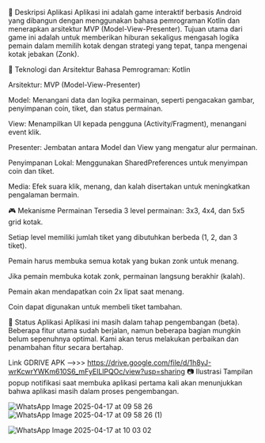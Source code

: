 🧠 Deskripsi Aplikasi
Aplikasi ini adalah game interaktif berbasis Android yang dibangun dengan menggunakan bahasa pemrograman Kotlin dan menerapkan arsitektur MVP (Model-View-Presenter). Tujuan utama dari game ini adalah untuk memberikan hiburan sekaligus mengasah logika pemain dalam memilih kotak dengan strategi yang tepat, tanpa mengenai kotak jebakan (Zonk).

🔧 Teknologi dan Arsitektur
Bahasa Pemrograman: Kotlin

Arsitektur: MVP (Model-View-Presenter)

Model: Menangani data dan logika permainan, seperti pengacakan gambar, penyimpanan coin, tiket, dan status permainan.

View: Menampilkan UI kepada pengguna (Activity/Fragment), menangani event klik.

Presenter: Jembatan antara Model dan View yang mengatur alur permainan.

Penyimpanan Lokal: Menggunakan SharedPreferences untuk menyimpan coin dan tiket.

Media: Efek suara klik, menang, dan kalah disertakan untuk meningkatkan pengalaman bermain.

🎮 Mekanisme Permainan
Tersedia 3 level permainan: 3x3, 4x4, dan 5x5 grid kotak.

Setiap level memiliki jumlah tiket yang dibutuhkan berbeda (1, 2, dan 3 tiket).

Pemain harus membuka semua kotak yang bukan zonk untuk menang.

Jika pemain membuka kotak zonk, permainan langsung berakhir (kalah).

Pemain akan mendapatkan coin 2x lipat saat menang.

Coin dapat digunakan untuk membeli tiket tambahan.

📌 Status Aplikasi
Aplikasi ini masih dalam tahap pengembangan (beta). Beberapa fitur utama sudah berjalan, namun beberapa bagian mungkin belum sepenuhnya optimal. Kami akan terus melakukan perbaikan dan penambahan fitur secara bertahap.

Link GDRIVE APK -->>> https://drive.google.com/file/d/1h8yJ-wrKcwrYWKm610S6_mFyElLlPQOc/view?usp=sharing
📷 Ilustrasi
Tampilan popup notifikasi saat membuka aplikasi pertama kali akan menunjukkan bahwa aplikasi masih dalam proses pengembangan.

![WhatsApp Image 2025-04-17 at 09 58 26](https://github.com/user-attachments/assets/09f2fe89-327a-4ef9-96ac-6661caa65a81)
![WhatsApp Image 2025-04-17 at 09 58 26 (1)](https://github.com/user-attachments/assets/354b0029-0d5a-4877-ae1d-225febcba19b)


![WhatsApp Image 2025-04-17 at 10 03 02](https://github.com/user-attachments/assets/fd0035be-612f-4428-82ec-2df97f204189)
